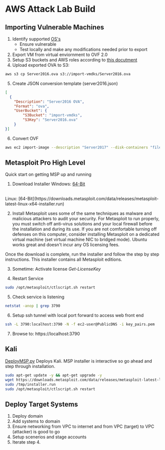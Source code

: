 # AWS Attack Lab Build 

## Importing Vulnerable Machines
1. Identify supported [OS's](https://docs.aws.amazon.com/vm-import/latest/userguide/vm-import-ug.pdf) 
    - Ensure vulnerable
    - Test locally and make any modifications needed prior to export
2. Export VM from virtual enviornment to OVF 2.0
3. Setup S3 buckets and AWS roles according to [this docutment](https://docs.aws.amazon.com/vm-import/latest/userguide/vm-import-ug.pdf)
4. Upload exported OVA to S3:
```bash
aws s3 cp Server2016.ova s3://import-vmdks/Server2016.ova
```
5. Create JSON conversion template (server2016.json)
```json
[
  {
    "Description": "Server2016 OVA",
    "Format": "ova",
    "UserBucket": {
        "S3Bucket": "import-vmdks",
        "S3Key": "Server2016.ova"
    }
}]
```
6. Convert OVF
```bash
aws ec2 import-image --description "Server2017" --disk-containers "file:///Users/myuser/server2016.json"
```

## Metasploit Pro High Level 
Quick start on getting MSP up and running

1. Download Installer
Windows: [64-Bit](https://downloads.metasploit.com/data/releases/metasploit-latest-windows-installer.exe)
<br />
Linux: [64-Bit](https://downloads.metasploit.com/data/releases/metasploit-latest-linux-x64-installer.run)

2. Install
Metasploit uses some of the same techniques as malware and malicious attackers to audit your security. For Metasploit to run properly, you must switch off anti-virus solutions and your local firewall before the installation and during its use. If you are not comfortable turning off defenses on this computer, consider installing Metasploit on a dedicated virtual machine (set virtual machine NIC to bridged mode). Ubuntu works great and doesn't incur any OS licensing fees.

Once the download is complete, run the installer and follow the step by step instructions. This installer contains all Metasploit editions.

3. Sometime: Activate license
*Get-LicenseKey*

4. Restart Service
```bash
sudo /opt/metasploit/ctlscript.sh restart
```
5. Check service is listening
```bash
netstat -anop | grep 3790
```
6. Setup ssh tunnel with local port forward to access web front end
```bash
ssh -L 3790:localhost:3790 -N -f ec2-user@PublicDNS -i key_pairs.pem
```
7. Browse to:
https://localhost:3790


## Kali
[DeployMSP.py](./DeployMSP.py) Deploys Kali. MSP installer is interactive so go ahead and step through installation. 
```bash
sudo apt-get update -y && apt-get upgrade -y
wget https://downloads.metasploit.com/data/releases/metasploit-latest-linux-x64-installer.run -O /tmp/installer.run && sudo chmod 755 /tmp/installer.run
sudo /tmp/installer.run
sudo /opt/metasploit/ctlscript.sh restart
```

## Deploy Target Systems
1. Deploy domain
2. Add systems to domain
3. Ensure networking from VPC to internet and from VPC (target) to VPC (attacker) is good to go
4. Setup scenerios and stage accounts
5. Iterate step 4.
